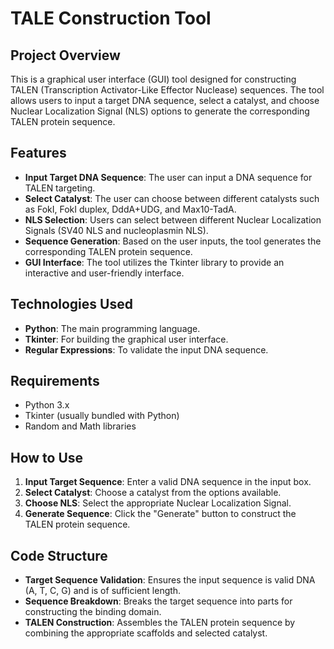 # TALE Construction Tool

## Project Overview
This is a graphical user interface (GUI) tool designed for constructing TALEN (Transcription Activator-Like Effector Nuclease) sequences. The tool allows users to input a target DNA sequence, select a catalyst, and choose Nuclear Localization Signal (NLS) options to generate the corresponding TALEN protein sequence.

## Features
- **Input Target DNA Sequence**: The user can input a DNA sequence for TALEN targeting.
- **Select Catalyst**: The user can choose between different catalysts such as FokI, FokI duplex, DddA+UDG, and Max10-TadA.
- **NLS Selection**: Users can select between different Nuclear Localization Signals (SV40 NLS and nucleoplasmin NLS).
- **Sequence Generation**: Based on the user inputs, the tool generates the corresponding TALEN protein sequence.
- **GUI Interface**: The tool utilizes the Tkinter library to provide an interactive and user-friendly interface.

## Technologies Used
- **Python**: The main programming language.
- **Tkinter**: For building the graphical user interface.
- **Regular Expressions**: To validate the input DNA sequence.

## Requirements
- Python 3.x
- Tkinter (usually bundled with Python)
- Random and Math libraries

## How to Use
1. **Input Target Sequence**: Enter a valid DNA sequence in the input box.
2. **Select Catalyst**: Choose a catalyst from the options available.
3. **Choose NLS**: Select the appropriate Nuclear Localization Signal.
4. **Generate Sequence**: Click the "Generate" button to construct the TALEN protein sequence.

## Code Structure
- **Target Sequence Validation**: Ensures the input sequence is valid DNA (A, T, C, G) and is of sufficient length.
- **Sequence Breakdown**: Breaks the target sequence into parts for constructing the binding domain.
- **TALEN Construction**: Assembles the TALEN protein sequence by combining the appropriate scaffolds and selected catalyst.

